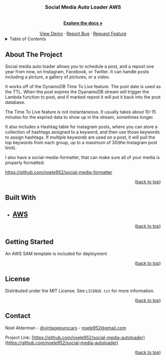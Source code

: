 <!-- Improved compatibility of back to top link: See: https://github.com/othneildrew/Best-README-Template/pull/73 -->
<a name="readme-top"></a>

<!--
*** I'm using markdown "reference style" links for readability.
*** Reference links are enclosed in brackets [ ] instead of parentheses ( ).
*** See the bottom of this document for the declaration of the reference variables
*** for contributors-url, forks-url, etc. This is an optional, concise syntax you may use.
*** https://www.markdownguide.org/basic-syntax/#reference-style-links
-->


<!-- PROJECT LOGO -->
<br />
<div align="center">

<h3 align="center">Social Media Auto Loader AWS</h3>

  <p align="center">
    <p></p>
    <br />
    <a href="https://github.com/github_username/repo_name"><strong>Explore the docs »</strong></a>
    <br />
    <br />
    <a href="https://github.com/github_username/repo_name">View Demo</a>
    ·
    <a href="https://github.com/github_username/repo_name/issues">Report Bug</a>
    ·
    <a href="https://github.com/github_username/repo_name/issues">Request Feature</a>
  
</div>



<!-- TABLE OF CONTENTS -->
<details>
  <summary>Table of Contents</summary>
  <ol>
    <li>
      <a href="#about-the-project">About The Project</a>
      <ul>
        <li><a href="#built-with">Built With</a></li>
      </ul>
    </li>
    <li>
      <a href="#getting-started">Getting Started</a>
    <li><a href="#license">License</a></li>
    <li><a href="#contact">Contact</a></li>
  </ol>
</details>



<!-- ABOUT THE PROJECT -->
## About The Project
Social media auto loader allows you to schedule a post, and a repost one year from now, on Instagram, Facebook, or 
Twitter. It can handle posts including a picture, a gallery of pictures, or a video. 

It works off of the DynamoDB Time To Live feature. The post date is used as the TTL. When the post expires the 
DyanamoDB stream will trigger the Lambda function to post, and if marked repost it will put it back into the 
post database.

The Time To Live feature is not instantaneous. It usually takes about 10-15 minutes for the expired data to show up in
the stream, sometimes longer. 

It also includes a Hashtag table for instagram posts, where you can store a collection of hashtags assigned to a keyword,
and then use those keywords to assign hashtags. If multiple keywords are used on a post, it
will pull the top keywords from each group, up to a maximum of 30(the Instagram post limit).



I also have a social-media-formatter, that can make sure all of your media is properly formatted.

https://github.com/noele952/social-media-formatter

<p align="right">(<a href="#readme-top">back to top</a>)</p>


## Built With

* ## <a href="https://aws.amazon.com/">AWS</a>


<p align="right">(<a href="#readme-top">back to top</a>)</p>



<!-- GETTING STARTED -->
## Getting Started

An AWS SAM template is included for deployment

<p align="right">(<a href="#readme-top">back to top</a>)</p>



<!-- LICENSE -->
## License

Distributed under the MIT License. See `LICENSE.txt` for more information.

<p align="right">(<a href="#readme-top">back to top</a>)</p>



<!-- CONTACT -->
## Contact

Noel Alderman - [@vintageeurocars](https://twitter.com/twitter_handle) - noele952@gmail.com

Project Link: [https://github.com/noele952/social-media-autoloader](https://github.com/noele952/social-media-autoloader)

<p align="right">(<a href="#readme-top">back to top</a>)</p>




<!-- MARKDOWN LINKS & IMAGES -->
<!-- https://www.markdownguide.org/basic-syntax/#reference-style-links -->


